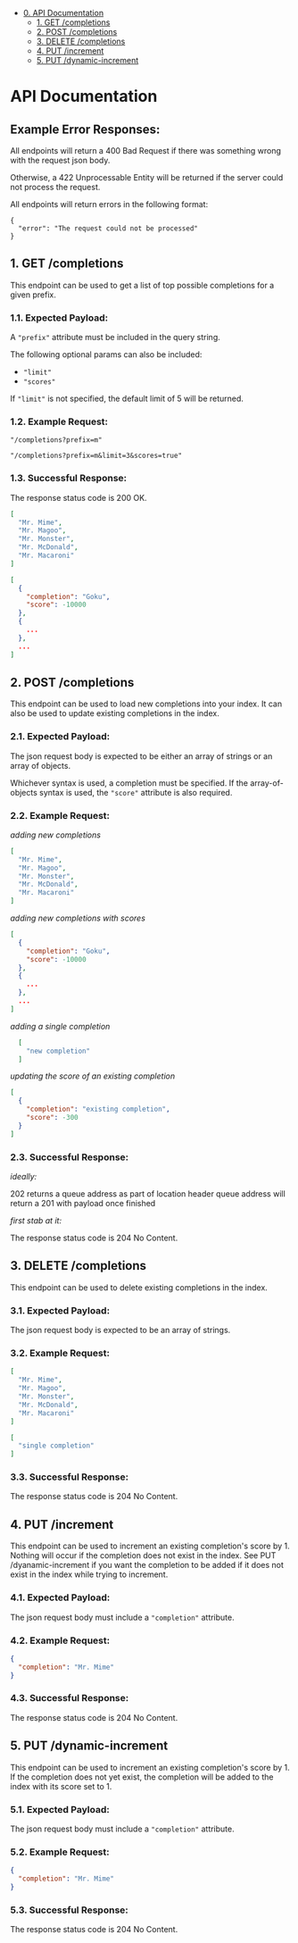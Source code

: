 - [0. API Documentation](#0-api-documentation)
  - [1. GET /completions](#1-get-completions)
  - [2. POST /completions](#2-post-completions)
  - [3. DELETE /completions](#3-delete-completions)
  - [4. PUT /increment](#5-put-increment)
  - [5. PUT /dynamic-increment](#6-put-dynamic-increment)

# API Documentation

## Example Error Responses:

All endpoints will return a 400 Bad Request if there was
something wrong with the request json body.

Otherwise, a 422 Unprocessable Entity will be returned if
the server could not process the request.

All endpoints will return errors in the following format:

```
{
  "error": "The request could not be processed"
}
```

## 1. GET /completions

This endpoint can be used to get a list
of top possible completions for a given prefix.

### 1.1. Expected Payload:

A `"prefix"` attribute must be included in the query string.

The following optional params can also be included:

- `"limit"`
- `"scores"`

If `"limit"` is not specified, the default limit of
5 will be returned.

### 1.2. Example Request:

```
"/completions?prefix=m"
```

```
"/completions?prefix=m&limit=3&scores=true"
```

### 1.3. Successful Response:

The response status code is 200 OK.

```json
[
  "Mr. Mime",
  "Mr. Magoo",
  "Mr. Monster",
  "Mr. McDonald",
  "Mr. Macaroni"
]
```

```json
[
  {
    "completion": "Goku",
    "score": -10000
  },
  {
    ...
  },
  ...
]
```

## 2. POST /completions

This endpoint can be used to load
new completions into your index. It can also be used
to update existing completions in the index.

### 2.1. Expected Payload:

The json request body is expected to be either an
array of strings or an array of objects.

Whichever syntax is used, a completion must be specified.
If the array-of-objects syntax is used, the `"score"`
attribute is also required.

### 2.2. Example Request:

*adding new completions*

```json
[
  "Mr. Mime",
  "Mr. Magoo",
  "Mr. Monster",
  "Mr. McDonald",
  "Mr. Macaroni"
]
```

*adding new completions with scores*

```json
[
  {
    "completion": "Goku",
    "score": -10000
  },
  {
    ...
  },
  ...
]
```

*adding a single completion*

```json
  [
    "new completion"
  ]
```

*updating the score of an existing completion*

```json
[
  {
    "completion": "existing completion",
    "score": -300
  }
]
```

### 2.3. Successful Response:

*ideally:*

202 returns a queue address as part of location header
queue address will return a 201 with payload once finished

*first stab at it:*

The response status code is 204 No Content.

## 3. DELETE /completions

This endpoint can be used to delete
existing completions in the index.

### 3.1. Expected Payload:

The json request body is expected to be an array of
strings.

### 3.2. Example Request:

```json
[
  "Mr. Mime",
  "Mr. Magoo",
  "Mr. Monster",
  "Mr. McDonald",
  "Mr. Macaroni"
]
```

```json
[
  "single completion"
]
```

### 3.3. Successful Response:

The response status code is 204 No Content.

## 4. PUT /increment

This endpoint can be used to increment
an existing completion's score by 1. Nothing will occur
if the completion does not exist in the index. See
PUT /dyanamic-increment if you want the completion to be added
if it does not exist in the index while trying to increment.

### 4.1. Expected Payload:

The json request body must include a `"completion"`
attribute.

### 4.2. Example Request:

```json
{
  "completion": "Mr. Mime"
}
```

### 4.3. Successful Response:

The response status code is 204 No Content.

## 5. PUT /dynamic-increment

This endpoint can be used to increment
an existing completion's score by 1. If the completion
does not yet exist, the completion will be added to the
index with its score set to 1.

### 5.1. Expected Payload:

The json request body must include a `"completion"`
attribute.

### 5.2. Example Request:

```json
{
  "completion": "Mr. Mime"
}
```

### 5.3. Successful Response:

The response status code is 204 No Content.
